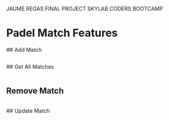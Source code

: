 JAUME REGAS FINAL PROJECT SKYLAB CODERS BOOTCAMP

# Padel Match Features

## Add Match

```

```

## Get All Matches 

```

```


## Remove Match

```

```

## Update Match

```

```

